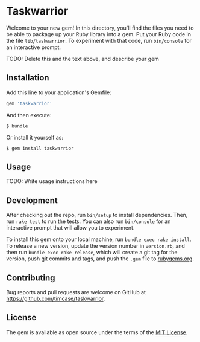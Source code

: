# Taskwarrior

Welcome to your new gem! In this directory, you'll find the files you need to be able to package up your Ruby library into a gem. Put your Ruby code in the file `lib/taskwarrior`. To experiment with that code, run `bin/console` for an interactive prompt.

TODO: Delete this and the text above, and describe your gem

## Installation

Add this line to your application's Gemfile:

```ruby
gem 'taskwarrior'
```

And then execute:

    $ bundle

Or install it yourself as:

    $ gem install taskwarrior

## Usage

TODO: Write usage instructions here

## Development

After checking out the repo, run `bin/setup` to install dependencies. Then, run `rake test` to run the tests. You can also run `bin/console` for an interactive prompt that will allow you to experiment.

To install this gem onto your local machine, run `bundle exec rake install`. To release a new version, update the version number in `version.rb`, and then run `bundle exec rake release`, which will create a git tag for the version, push git commits and tags, and push the `.gem` file to [rubygems.org](https://rubygems.org).

## Contributing

Bug reports and pull requests are welcome on GitHub at https://github.com/timcase/taskwarrior.


## License

The gem is available as open source under the terms of the [MIT License](http://opensource.org/licenses/MIT).

